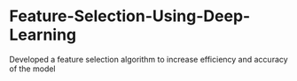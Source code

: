 # Feature-Selection-Using-Deep-Learning
Developed a feature selection algorithm to increase efficiency and accuracy of the model
